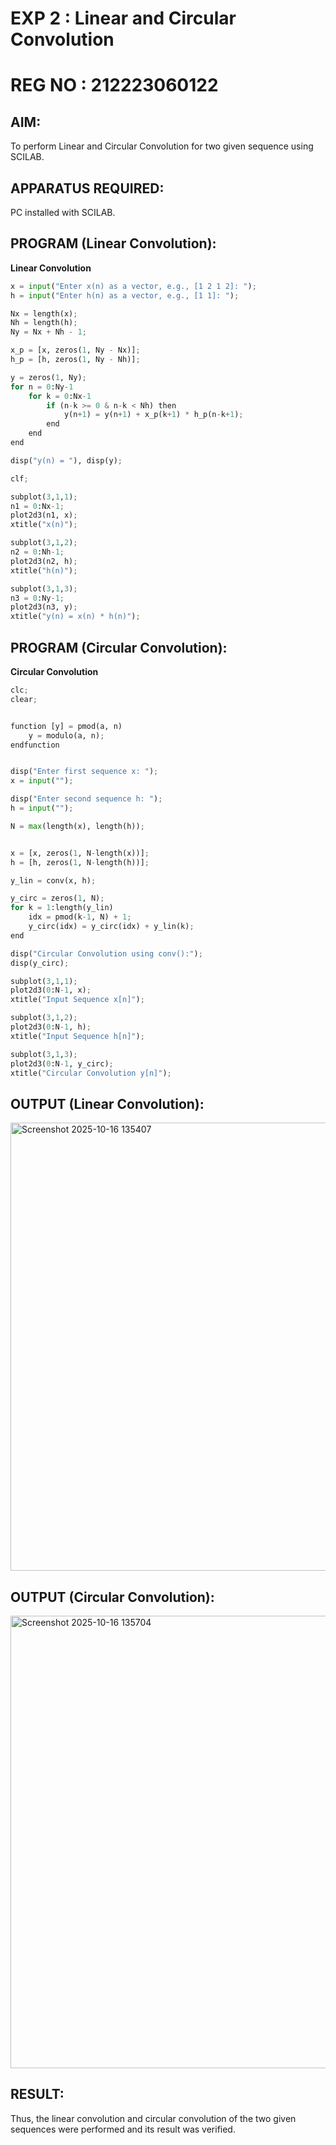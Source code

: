 # EXP 2 : Linear and Circular Convolution

# REG NO : 212223060122

## AIM: 
 To perform Linear and Circular Convolution for two given sequence using SCILAB. 

## APPARATUS REQUIRED: 
PC installed with SCILAB. 

## PROGRAM (Linear Convolution): 

**Linear Convolution**
```python
x = input("Enter x(n) as a vector, e.g., [1 2 1 2]: ");
h = input("Enter h(n) as a vector, e.g., [1 1]: ");

Nx = length(x);
Nh = length(h);
Ny = Nx + Nh - 1;

x_p = [x, zeros(1, Ny - Nx)];
h_p = [h, zeros(1, Ny - Nh)];

y = zeros(1, Ny);
for n = 0:Ny-1
    for k = 0:Nx-1
        if (n-k >= 0 & n-k < Nh) then
            y(n+1) = y(n+1) + x_p(k+1) * h_p(n-k+1);
        end
    end
end

disp("y(n) = "), disp(y);

clf;

subplot(3,1,1);
n1 = 0:Nx-1;
plot2d3(n1, x);   
xtitle("x(n)");

subplot(3,1,2);
n2 = 0:Nh-1;
plot2d3(n2, h);
xtitle("h(n)");

subplot(3,1,3);
n3 = 0:Ny-1;
plot2d3(n3, y);
xtitle("y(n) = x(n) * h(n)");

```

## PROGRAM (Circular Convolution): 

**Circular Convolution**
```python
clc;
clear;


function [y] = pmod(a, n)
    y = modulo(a, n);
endfunction


disp("Enter first sequence x: ");
x = input("");

disp("Enter second sequence h: ");
h = input("");

N = max(length(x), length(h));


x = [x, zeros(1, N-length(x))];
h = [h, zeros(1, N-length(h))];

y_lin = conv(x, h);

y_circ = zeros(1, N);
for k = 1:length(y_lin)
    idx = pmod(k-1, N) + 1;
    y_circ(idx) = y_circ(idx) + y_lin(k);
end

disp("Circular Convolution using conv():");
disp(y_circ);

subplot(3,1,1);
plot2d3(0:N-1, x);
xtitle("Input Sequence x[n]");

subplot(3,1,2);
plot2d3(0:N-1, h);
xtitle("Input Sequence h[n]");

subplot(3,1,3);
plot2d3(0:N-1, y_circ);
xtitle("Circular Convolution y[n]");

```

## OUTPUT (Linear Convolution): 
<img width="758" height="717" alt="Screenshot 2025-10-16 135407" src="https://github.com/user-attachments/assets/30bebe2a-f9c5-4789-bd8c-bcc859c348d6" />


## OUTPUT (Circular Convolution): 
<img width="762" height="724" alt="Screenshot 2025-10-16 135704" src="https://github.com/user-attachments/assets/bb919b3c-9c55-4ce7-ab93-6262f873a87b" />

## RESULT: 
Thus, the linear convolution and circular convolution of the two given sequences were performed and its result was verified.
